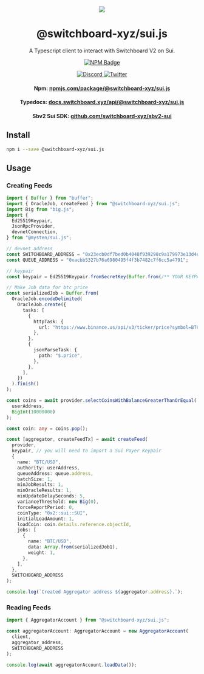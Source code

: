 <div align="center">
  <a href="#">
    <img src="https://github.com/switchboard-xyz/sbv2-core/raw/main/website/static/img/icons/switchboard/avatar.png" />
  </a>

  <h1>@switchboard-xyz/sui.js</h1>

  <p>A Typescript client to interact with Switchboard V2 on Sui.</p>

  <p>
	  <a href="https://www.npmjs.com/package/@switchboard-xyz/sui.js">
      <img alt="NPM Badge" src="https://img.shields.io/github/package-json/v/switchboard-xyz/sbv2-sui?color=red&filename=javascript%2Fsui.js%2Fpackage.json&label=%40switchboard-xyz%2Fsui.js&logo=npm" />
    </a>
  </p>

  <p>
    <a href="https://discord.gg/switchboardxyz">
      <img alt="Discord" src="https://img.shields.io/discord/841525135311634443?color=blueviolet&logo=discord&logoColor=white" />
    </a>
    <a href="https://twitter.com/switchboardxyz">
      <img alt="Twitter" src="https://img.shields.io/twitter/follow/switchboardxyz?label=Follow+Switchboard" />
    </a>
  </p>

  <h4>
    <strong>Npm: </strong><a href="https://www.npmjs.com/package/@switchboard-xyz/sui.js">npmjs.com/package/@switchboard-xyz/sui.js</a>
  </h4>
  <h4>
    <strong>Typedocs: </strong><a href="https://docs.switchboard.xyz/api/@switchboard-xyz/sui.js">docs.switchboard.xyz/api/@switchboard-xyz/sui.js</a>
  </h4>
  <h4>
    <strong>Sbv2 Sui SDK: </strong><a href="https://github.com/switchboard-xyz/sbv2-sui">github.com/switchboard-xyz/sbv2-sui</a>
  </h4>
</div>

## Install

```bash
npm i --save @switchboard-xyz/sui.js
```

## Usage

### Creating Feeds

```ts
import { Buffer } from "buffer";
import { OracleJob, createFeed } from "@switchboard-xyz/sui.js";
import Big from "big.js";
import {
  Ed25519Keypair,
  JsonRpcProvider,
  devnetConnection,
} from "@mysten/sui.js";

// devnet address
const SWITCHBOARD_ADDRESS = "0x23ecb0df7bed0b4048f939298c9a179973e13d4e";
const QUEUE_ADDRESS = "0xacbb5327b76a6980495f4f3b7482c7f6cc5a4791";

// keypair
const keypair = Ed25519Keypair.fromSecretKey(Buffer.from(/** YOUR KEYPAIR IMPORT GOES HERE **/, "hex"));

// Make Job data for btc price
const serializedJob = Buffer.from(
  OracleJob.encodeDelimited(
    OracleJob.create({
      tasks: [
        {
          httpTask: {
            url: "https://www.binance.us/api/v3/ticker/price?symbol=BTCUSD",
          },
        },
        {
          jsonParseTask: {
            path: "$.price",
          },
        },
      ],
    })
  ).finish()
);

const coins = await provider.selectCoinsWithBalanceGreaterThanOrEqual(
  userAddress,
  BigInt(10000000)
);

const coin: any = coins.pop();

const [aggregator, createFeedTx] = await createFeed(
  provider,
  keypair, // you will need to import a Sui Payer Keypair
  {
    name: "BTC/USD",
    authority: userAddress,
    queueAddress: queue.address,
    batchSize: 1,
    minJobResults: 1,
    minOracleResults: 1,
    minUpdateDelaySeconds: 5,
    varianceThreshold: new Big(0),
    forceReportPeriod: 0,
    coinType: "0x2::sui::SUI",
    initialLoadAmount: 1,
    loadCoin: coin.details.reference.objectId,
    jobs: [
      {
        name: "BTC/USD",
        data: Array.from(serializedJob1),
        weight: 1,
      },
    ],
  },
  SWITCHBOARD_ADDRESS
);

console.log(`Created Aggregator address ${aggregator.address}.`);
```

### Reading Feeds

```ts
import { AggregatorAccount } from "@switchboard-xyz/sui.js";

const aggregatorAccount: AggregatorAccount = new AggregatorAccount(
  client,
  aggregator_address,
  SWITCHBOARD_ADDRESS
);

console.log(await aggregatorAccount.loadData());
```
